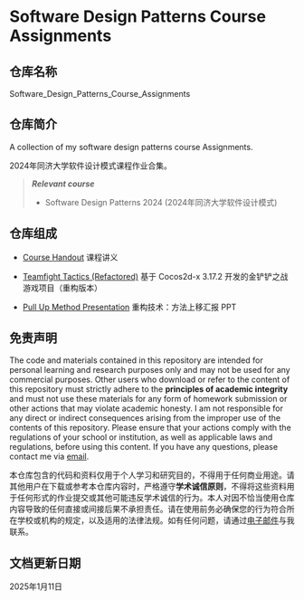 # Software Design Patterns Course Assignments

## 仓库名称

Software_Design_Patterns_Course_Assignments

## 仓库简介

A collection of my software design patterns course Assignments.

2024年同济大学软件设计模式课程作业合集。

> ***Relevant course***
> * Software Design Patterns 2024 (2024年同济大学软件设计模式)

## 仓库组成

* [Course Handout](Course_Handout)
课程讲义

* [Teamfight Tactics (Refactored)](Teamfight_Tactics_Refactored)
基于 Cocos2d-x 3.17.2 开发的金铲铲之战游戏项目（重构版本）

* [Pull Up Method Presentation](Pull_Up_Method_Presentation.pptx)
重构技术：方法上移汇报 PPT

## 免责声明

The code and materials contained in this repository are intended for personal learning and research purposes only and may not be used for any commercial purposes. Other users who download or refer to the content of this repository must strictly adhere to the **principles of academic integrity** and must not use these materials for any form of homework submission or other actions that may violate academic honesty. I am not responsible for any direct or indirect consequences arising from the improper use of the contents of this repository. Please ensure that your actions comply with the regulations of your school or institution, as well as applicable laws and regulations, before using this content. If you have any questions, please contact me via [email](mailto:minmuslin@outlook.com).

本仓库包含的代码和资料仅用于个人学习和研究目的，不得用于任何商业用途。请其他用户在下载或参考本仓库内容时，严格遵守**学术诚信原则**，不得将这些资料用于任何形式的作业提交或其他可能违反学术诚信的行为。本人对因不恰当使用仓库内容导致的任何直接或间接后果不承担责任。请在使用前务必确保您的行为符合所在学校或机构的规定，以及适用的法律法规。如有任何问题，请通过[电子邮件](mailto:minmuslin@outlook.com)与我联系。

## 文档更新日期

2025年1月11日